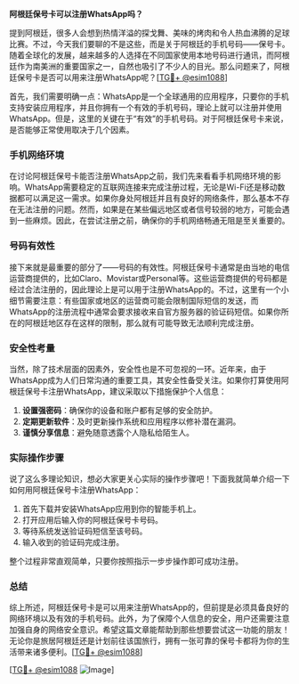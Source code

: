 **阿根廷保号卡可以注册WhatsApp吗？**

提到阿根廷，很多人会想到热情洋溢的探戈舞、美味的烤肉和令人热血沸腾的足球比赛。不过，今天我们要聊的不是这些，而是关于阿根廷的手机号码——保号卡。随着全球化的发展，越来越多的人选择在不同国家使用本地号码进行通讯，而阿根廷作为南美洲的重要国家之一，自然也吸引了不少人的目光。那么问题来了，阿根廷保号卡是否可以用来注册WhatsApp呢？[[TG💪+ @esim1088](https://t.me/s/esim1088)]

首先，我们需要明确一点：WhatsApp是一个全球通用的应用程序，只要你的手机支持安装应用程序，并且你拥有一个有效的手机号码，理论上就可以注册并使用WhatsApp。但是，这里的关键在于“有效”的手机号码。对于阿根廷保号卡来说，是否能够正常使用取决于几个因素。

### 手机网络环境

在讨论阿根廷保号卡能否注册WhatsApp之前，我们先来看看手机网络环境的影响。WhatsApp需要稳定的互联网连接来完成注册过程，无论是Wi-Fi还是移动数据都可以满足这一需求。如果你身处阿根廷并且有良好的网络条件，那么基本不存在无法注册的问题。然而，如果是在某些偏远地区或者信号较弱的地方，可能会遇到一些麻烦。因此，在尝试注册之前，确保你的手机网络畅通无阻是至关重要的。

### 号码有效性

接下来就是最重要的部分了——号码的有效性。阿根廷保号卡通常是由当地的电信运营商提供的，比如Claro、Movistar或Personal等。这些运营商提供的号码都是经过合法注册的，因此理论上是可以用于注册WhatsApp的。不过，这里有一个小细节需要注意：有些国家或地区的运营商可能会限制国际短信的发送，而WhatsApp的注册流程中通常会要求接收来自官方服务器的验证码短信。如果你所在的阿根廷地区存在这样的限制，那么就有可能导致无法顺利完成注册。

### 安全性考量

当然，除了技术层面的因素外，安全性也是不可忽视的一环。近年来，由于WhatsApp成为人们日常沟通的重要工具，其安全性备受关注。如果你打算使用阿根廷保号卡注册WhatsApp，建议采取以下措施保护个人信息：

1. **设置强密码**：确保你的设备和账户都有足够的安全防护。
2. **定期更新软件**：及时更新操作系统和应用程序以修补潜在漏洞。
3. **谨慎分享信息**：避免随意透露个人隐私给陌生人。

### 实际操作步骤

说了这么多理论知识，想必大家更关心实际的操作步骤吧！下面我就简单介绍一下如何用阿根廷保号卡注册WhatsApp：

1. 首先下载并安装WhatsApp应用到你的智能手机上。
2. 打开应用后输入你的阿根廷保号卡号码。
3. 等待系统发送验证码短信至该号码。
4. 输入收到的验证码完成注册。

整个过程非常直观简单，只要你按照指示一步步操作即可成功注册。

### 总结

综上所述，阿根廷保号卡是可以用来注册WhatsApp的，但前提是必须具备良好的网络环境以及有效的手机号码。此外，为了保障个人信息的安全，用户还需要注意加强自身的网络安全意识。希望这篇文章能帮助到那些想要尝试这一功能的朋友！无论你是旅居阿根廷还是计划前往该国旅行，拥有一张可靠的保号卡都将为你的生活带来诸多便利。[[TG💪+ @esim1088](https://t.me/s/esim1088)]

[[TG💪+ @esim1088](https://t.me/s/esim1088) ![Image](https://i.postimg.cc/4NQfJmqS/Snipaste-2025-05-13-00-14-12.png)]